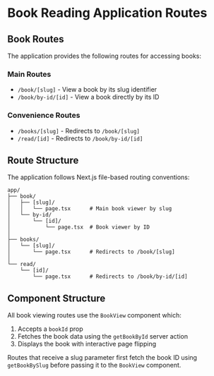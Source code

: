 # Book Reading Application Routes

## Book Routes

The application provides the following routes for accessing books:

### Main Routes
- `/book/[slug]` - View a book by its slug identifier
- `/book/by-id/[id]` - View a book directly by its ID

### Convenience Routes
- `/books/[slug]` - Redirects to `/book/[slug]`
- `/read/[id]` - Redirects to `/book/by-id/[id]`

## Route Structure

The application follows Next.js file-based routing conventions:

```
app/
├── book/
│   ├── [slug]/
│   │   └── page.tsx      # Main book viewer by slug
│   └── by-id/
│       └── [id]/
│           └── page.tsx  # Book viewer by ID
│
├── books/
│   └── [slug]/
│       └── page.tsx      # Redirects to /book/[slug]
│
└── read/
    └── [id]/
        └── page.tsx      # Redirects to /book/by-id/[id]
```

## Component Structure

All book viewing routes use the `BookView` component which:
1. Accepts a `bookId` prop
2. Fetches the book data using the `getBookById` server action
3. Displays the book with interactive page flipping

Routes that receive a slug parameter first fetch the book ID using `getBookBySlug` before passing it to the `BookView` component. 